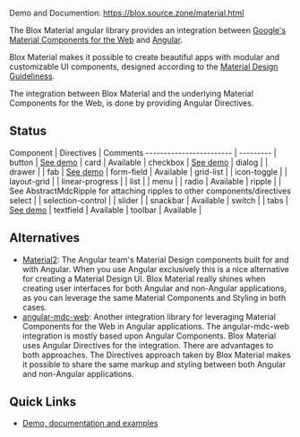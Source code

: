 Demo and Documention: https://blox.source.zone/material.html

The Blox Material angular library provides an integration between
[Google's Material Components for the Web](https://github.com/material-components/material-components-web)
and [Angular](https://angular.io).

Blox Material makes it possible to create beautiful apps with modular and customizable UI components,
designed according to the [Material Design Guideliness](https://material.io/guidelines).

The integration between Blox Material and the underlying Material Components for the Web,
is done by providing Angular Directives.

## Status 

Component                | Directives | Comments
------------------------ | --------- |
button                   | [See demo](https://blox.source.zone/material.html#//directives/button) |
card                     | Available |
checkbox                 | [See demo](https://blox.source.zone/material.html#//directives/checkbox) |
dialog                   |           |
drawer                   |           |
fab                      | [See demo](https://blox.source.zone/material.html#//directives/fab) |
form-field               | Available |
grid-list                |           |
icon-toggle              |           |
layout-grid              |           |
linear-progress          |           |
list                     |           |
menu                     |           |
radio                    | Available |
ripple                   |           | See AbstractMdcRipple for attaching ripples to other components/directives
select                   |           |
selection-control        |           |
slider                   |           |
snackbar                 | Available |
switch                   |           |
tabs                     | [See demo](https://blox.source.zone/material.html#//directives/tab) |
textfield                | Available |
toolbar                  | Available |

## Alternatives
* [Material2](https://material.angular.io):
  The Angular team's Material Design components built for and with Angular.
  When you use Angular exclusively this is a nice alternative for creating a Material
  Design UI.
  Blox Material really shines when creating user interfaces for both Angular and non-Angular
  applications, as you can leverage the same Material Components and Styling in both cases.
* [angular-mdc-web](https://github.com/trimox/angular-mdc-web):
  Another integration library for leveraging Material Components for the Web in Angular
  applications. The angular-mdc-web integration is mostly based upon Angular Components.
  Blox Material uses Angular Directives for the integration.
  There are advantages to both approaches.
  The Directives approach taken by Blox Material makes it possible to share the same markup
  and styling between both Angular and non-Angular applications.

## Quick Links
*  [Demo, documentation and examples](https://blox.source.zone/material.html)